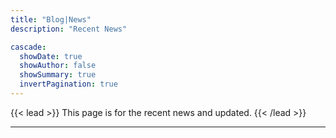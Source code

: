 ```yaml
---
title: "Blog|News"
description: "Recent News"

cascade:
  showDate: true
  showAuthor: false
  showSummary: true
  invertPagination: true
---
```


{{< lead >}}
This page is for the recent news and updated.
{{< /lead >}}


---

